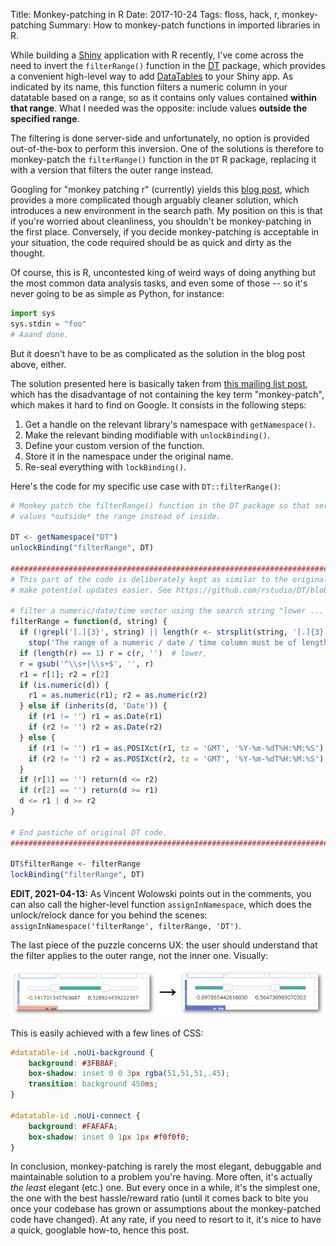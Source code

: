 Title: Monkey-patching in R
Date: 2017-10-24
Tags: floss, hack, r, monkey-patching
Summary: How to monkey-patch functions in imported libraries in R.

While building a [Shiny] application with R recently, I've come across the need
to invert the `filterRange()` function in the [DT] package, which provides a
convenient high-level way to add [DataTables] to your Shiny app. As indicated
by its name, this function filters a numeric column in your datatable based on
a range, so as it contains only values contained **within that range**. What I
needed was the opposite: include values **outside the specified range**.

The filtering is done server-side and unfortunately, no option is provided
out-of-the-box to perform this inversion. One of the solutions is therefore to
monkey-patch the `filterRange()` function in the `DT` R package, replacing it
with a version that filters the outer range instead.

Googling for "monkey patching r" (currently) yields this [blog post][rblog],
which provides a more complicated though arguably cleaner solution, which
introduces a new environment in the search path. My position on this is that if
you're worried about cleanliness, you shouldn't be monkey-patching in the first
place. Conversely, if you decide monkey-patching is acceptable in your
situation, the code required should be as quick and dirty as the thought.

Of course, this is R, uncontested king of weird ways of doing anything but the
most common data analysis tasks, and even some of those -- so it's never going
to be as simple as Python, for instance:

```python
import sys
sys.stdin = "foo"
# Aaand done.
```

But it doesn't have to be as complicated as the solution in the blog post
above, either.

The solution presented here is basically taken from [this mailing list
post][rmail], which has the disadvantage of not containing the key term
"monkey-patch", which makes it hard to find on Google. It consists in the
following steps:

1. Get a handle on the relevant library's namespace with `getNamespace()`.
2. Make the relevant binding modifiable with `unlockBinding()`.
3. Define your custom version of the function.
4. Store it in the namespace under the original name.
5. Re-seal everything with `lockBinding()`.

Here's the code for my specific use case with `DT::filterRange()`:

```r
# Monkey patch the filterRange() function in the DT package so that server-side filtering returns
# values *outside* the range instead of inside.

DT <- getNamespace("DT")
unlockBinding("filterRange", DT)

####################################################################################################
# This part of the code is deliberately kept as similar to the original as possible, in order to
# make potential updates easier. See https://github.com/rstudio/DT/blob/v0.2/R/shiny.R#L474.

# filter a numeric/date/time vector using the search string "lower ... upper"
filterRange = function(d, string) {
  if (!grepl('[.]{3}', string) || length(r <- strsplit(string, '[.]{3}')[[1]]) > 2)
    stop('The range of a numeric / date / time column must be of length 2')
  if (length(r) == 1) r = c(r, '')  # lower,
  r = gsub('^\\s+|\\s+$', '', r)
  r1 = r[1]; r2 = r[2]
  if (is.numeric(d)) {
    r1 = as.numeric(r1); r2 = as.numeric(r2)
  } else if (inherits(d, 'Date')) {
    if (r1 != '') r1 = as.Date(r1)
    if (r2 != '') r2 = as.Date(r2)
  } else {
    if (r1 != '') r1 = as.POSIXct(r1, tz = 'GMT', '%Y-%m-%dT%H:%M:%S')
    if (r2 != '') r2 = as.POSIXct(r2, tz = 'GMT', '%Y-%m-%dT%H:%M:%S')
  }
  if (r[1] == '') return(d <= r2)
  if (r[2] == '') return(d >= r1)
  d <= r1 | d >= r2
}

# End pastiche of original DT code.
####################################################################################################

DT$filterRange <- filterRange
lockBinding("filterRange", DT)
```

**EDIT, 2021-04-13:** As Vincent Wolowski points out in the comments,
you can also call the higher-level function `assignInNamespace`, which
does the unlock/relock dance for you behind the scenes:
`assignInNamespace('filterRange', filterRange, 'DT')`.

The last piece of the puzzle concerns UX: the user should understand that the
filter applies to the outer range, not the inner one. Visually:

![switch inner to outer range](images/inner-to-outer-range.png)

This is easily achieved with a few lines of CSS:

```css
#datatable-id .noUi-background {
    background: #3FB8AF;
    box-shadow: inset 0 0 3px rgba(51,51,51,.45);
    transition: background 450ms;
}

#datatable-id .noUi-connect {
    background: #FAFAFA;
    box-shadow: inset 0 1px 1px #f0f0f0;
}
```

In conclusion, monkey-patching is rarely the most elegant, debuggable and
maintainable solution to a problem you're having. More often, it's actually
*the least* elegant (etc.) one. But every once in a while, it's the simplest
one, the one with the best hassle/reward ratio (until it comes back to bite you
once your codebase has grown or assumptions about the monkey-patched code have
changed). At any rate, if you need to resort to it, it's nice to have a quick,
googlable how-to, hence this post.

[Shiny]: https://shiny.rstudio.com/
[DT]: https://rstudio.github.io/DT/
[DataTables]: https://datatables.net/
[rblog]: https://www.r-bloggers.com/an-example-of-monkey-patching-a-package/
[rmail]: https://stat.ethz.ch/pipermail/r-help/2008-August/171217.html
